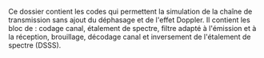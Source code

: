 
Ce dossier contient les codes qui permettent la simulation de la chaîne de transmission sans ajout du déphasage et de l'effet Doppler. Il contient les bloc de : codage canal, étalement de spectre, filtre adapté à l'émission et à la réception, brouillage, décodage canal et inversement de l'étalement de spectre (DSSS).

